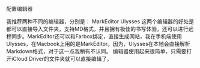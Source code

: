 配置编辑器

我推荐两种不同的编辑器，分别是：
MarkEditor
Ulysses
这两个编辑器的好处是都可以直接导入文件夹，支持MD格式，并且拥有极佳的书写体验，还可以进行远程同步。MarkEditor还可以和Farbox绑定，直接生成网站，我在手机端使用Ulysses，在Macbook上用的是MarkEditor。因为，Ulysses在本地会直接解析Markdown格式，对于这一点我稍有不认同。
编辑器使用起来很简单，只需要打开iCloud Driver的文件夹就可以直接编辑了。
